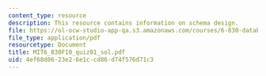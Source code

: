 ```yaml
---
content_type: resource
description: This resource contains information on schema design.
file: https://ol-ocw-studio-app-qa.s3.amazonaws.com/courses/6-830-database-systems-fall-2010/4ef68d0623e26e1ccd86d74f576d71c3_MIT6_830F10_quiz01_sol.pdf
file_type: application/pdf
resourcetype: Document
title: MIT6_830F10_quiz01_sol.pdf
uid: 4ef68d06-23e2-6e1c-cd86-d74f576d71c3
---
```


